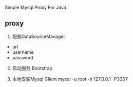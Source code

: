 Simple Mysql Proxy For Java

## proxy

1. 配置DataSourceManager

- url
- username
- password

2. 启动服务 Bootstrap

3. 本地安装Mysql Client
mysql -u root -h 127.0.0.1 -P3307

